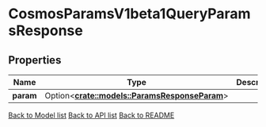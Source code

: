 # CosmosParamsV1beta1QueryParamsResponse

## Properties

| Name      | Type                                                                           | Description | Notes      |
| --------- | ------------------------------------------------------------------------------ | ----------- | ---------- |
| **param** | Option<[**crate::models::ParamsResponseParam**](Params_response_param.md)> |             | [optional] |

[Back to Model list](../README.md#documentation-for-models) [Back to API list](../README.md#documentation-for-api-endpoints) [Back to README](../README.md)
